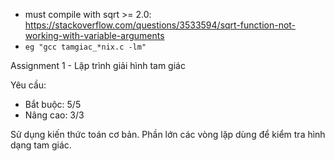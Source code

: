 - must compile with sqrt >= 2.0: https://stackoverflow.com/questions/3533594/sqrt-function-not-working-with-variable-arguments
- `eg "gcc tamgiac_*nix.c -lm"`

Assignment 1 - Lập trình giải hình tam giác

Yêu cầu: 
- Bắt buộc: 5/5
- Nâng cao: 3/3

Sử dụng kiến thức toán cơ bản.
Phần lớn các vòng lặp dùng để kiểm tra hình dạng tam giác.